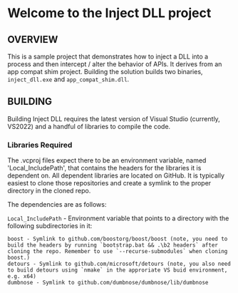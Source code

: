 # Welcome to the Inject DLL project

## OVERVIEW

This is a sample project that demonstrates how to inject a DLL into a process and then intercept / alter the behavior of APIs. It derives from an app compat 
shim project. Building the solution builds two binaries, `inject_dll.exe` and `app_compat_shim.dll`. 

## BUILDING

Building Inject DLL requires the latest version of Visual Studio (currently, VS2022) and a handful of libraries to compile the code.

### Libraries Required

The .vcproj files expect there to be an environment variable, named 'Local_IncludePath', that contains the headers for the libraries it is dependent on. 
All dependent libraries are located on GitHub. It is typically easiest to clone those repositories and create a symlink to the proper directory in the cloned repo.

The dependencies are as follows:

`Local_IncludePath` - Environment variable that points to a directory with the following subdirectories in it:

	boost - Symlink to github.com/boostorg/boost/boost (note, you need to build the headers by running `bootstrap.bat && .\b2 headers` after cloning the repo. Remember to use `--recurse-submodules` when cloning boost.)
	detours - Symlink to github.com/microsoft/detours (note, you also need to build detours using `nmake` in the approriate VS buid environment, e.g. x64)
	dumbnose - Symlink to github.com/dumbnose/dumbnose/lib/dumbnose

